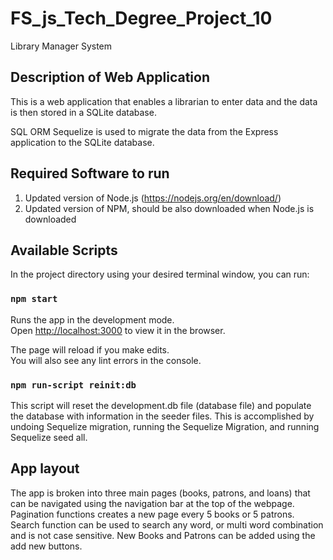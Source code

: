 # FS_js_Tech_Degree_Project_10
Library Manager System
## Description of Web Application

This is a web application that enables a librarian to enter data and the data is then stored in a SQLite database.

SQL ORM Sequelize is used to migrate the data from the Express application to the SQLite database.  

## Required Software to run
1. Updated version of Node.js (https://nodejs.org/en/download/)
2. Updated version of NPM, should be also downloaded when Node.js is downloaded

## Available Scripts

In the project directory using your desired terminal window, you can run:

### `npm start`

Runs the app in the development mode.<br>
Open [http://localhost:3000](http://localhost:3000) to view it in the browser.

The page will reload if you make edits.<br>
You will also see any lint errors in the console.

### `npm run-script reinit:db`
This script will reset the development.db file (database file) and populate the database with information in the seeder files. This is accomplished by undoing Sequelize migration, running the Sequelize Migration, and running Sequelize seed all.

## App layout

The app is broken into three main pages (books, patrons, and loans) that can be navigated using the navigation bar at the top of the webpage. Pagination functions creates a new page every 5 books or 5 patrons. Search function can be used to search any word, or multi word combination and is not case sensitive.
New Books and Patrons can be added using the add new buttons.
